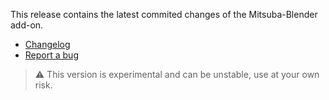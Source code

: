This release contains the latest commited changes of the Mitsuba-Blender add-on.

* [Changelog](https://github.com/mitsuba-renderer/mitsuba-blender/commits/master)
* [Report a bug](https://github.com/mitsuba-renderer/mitsuba-blender/issues/new/choose)

> :warning: This version is experimental and can be unstable, use at your own risk.

